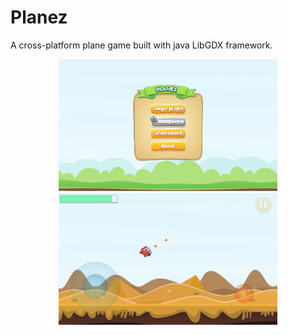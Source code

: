 # Planez
A cross-platform plane game built with java LibGDX framework.
<p align="center">
  <img src="https://github.com/iskanderjaiem/Planez/blob/master/screenshots/desktop1.png" width="350"/>
  <img src="https://github.com/iskanderjaiem/Planez/blob/master/screenshots/desktop2.png" width="350"/>
</p>
